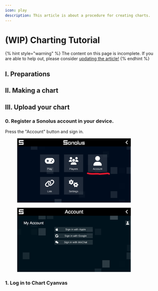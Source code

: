 ```yaml
---
icon: play
description: This article is about a procedure for creating charts.
---
```


# (WIP) Charting Tutorial

{% hint style="warning" %}
The content on this page is incomplete. If you are able to help out, please consider [updating the article!](../contribute/)
{% endhint %}

## I. Preparations

## II. Making a chart

## III. Upload your chart

### 0. Register a Sonolus account in your device.

Press the "Account" button and sign in.

<div>

<figure><img src="../.gitbook/assets/image (1) (1).png" alt="" width="375"><figcaption></figcaption></figure>

 

<figure><img src="../.gitbook/assets/Screenshot_2024.09.29_17.53.21.861.png" alt="" width="375"><figcaption></figcaption></figure>

</div>

### 1. Log in to Chart Cyanvas

